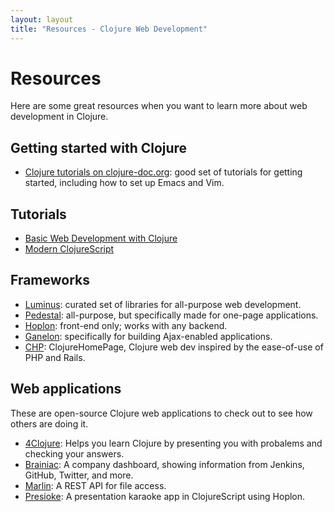 ```yaml
---
layout: layout
title: "Resources - Clojure Web Development"
---
```


# Resources

Here are some great resources when you want to learn more about web development in Clojure.

## Getting started with Clojure

* [Clojure tutorials on clojure-doc.org](http://clojure-doc.org/articles/content.html#clojure_tutorials): good set of tutorials for getting started, including how to set up Emacs and Vim.

## Tutorials

* [Basic Web Development with Clojure](http://clojure-doc.org/articles/tutorials/basic_web_development.html)
* [Modern ClojureScript](https://github.com/magomimmo/modern-cljs)

## Frameworks

* [Luminus](http://www.luminusweb.net/): curated set of libraries for all-purpose web development.
* [Pedestal](http://pedestal.io/): all-purpose, but specifically made for one-page applications.
* [Hoplon](https://github.com/tailrecursion/hoplon): front-end only; works with any backend.
* [Ganelon](http://ganelon.tomeklipski.com/): specifically for building Ajax-enabled applications.
* [CHP](https://github.com/runexec/chp): ClojureHomePage, Clojure web dev inspired by the ease-of-use of PHP and Rails.

## Web applications

These are open-source Clojure web applications to check out to see how others are doing it.

* [4Clojure](https://github.com/4clojure/4clojure): Helps you learn Clojure by presenting you with probalems and checking your answers.
* [Brainiac](https://github.com/cmonty/brainiac): A company dashboard, showing information from Jenkins, GitHub, Twitter, and more.
* [Marlin](https://github.com/cryptic-io/marlin): A REST API for file access.
* [Presioke](https://github.com/tailrecursion/presioke): A presentation karaoke app in ClojureScript using Hoplon.
